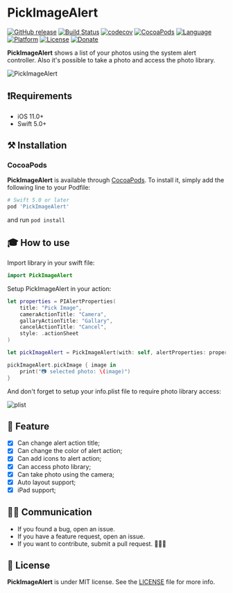 # PickImageAlert

[![GitHub release](https://img.shields.io/github/release/thejohnlima/PickImageAlert.svg)](https://github.com/thejohnlima/PickImageAlert/releases)
[![Build Status](https://travis-ci.org/thejohnlima/PickImageAlert.svg?branch=master)](https://travis-ci.org/thejohnlima/PickImageAlert)
[![codecov](https://codecov.io/gh/thejohnlima/PickImageAlert/branch/master/graph/badge.svg)](https://codecov.io/gh/thejohnlima/PickImageAlert)
[![CocoaPods](https://img.shields.io/badge/Cocoa%20Pods-✓-4BC51D.svg?style=flat)](https://cocoapods.org/pods/PickImageAlert)
[![Language](https://img.shields.io/badge/language-Swift%205.0-orange.svg)](https://developer.apple.com/swift/)
[![Platform](https://img.shields.io/cocoapods/p/PickImageAlert.svg?style=flat)](https://developer.apple.com/ios/)
[![License](https://img.shields.io/github/license/thejohnlima/PickImageAlert.svg)](https://raw.githubusercontent.com/thejohnlima/PickImageAlert/master/LICENSE)
[![Donate](https://img.shields.io/badge/Donate-PayPal-blue.svg)](https://paypal.me/thejohnlima)

**PickImageAlert** shows a list of your photos using the system alert controller. Also it's possible to take a photo and access the photo library.

![PickImageAlert](https://raw.githubusercontent.com/thejohnlima/PickImageAlert/master/Documents/PickImageAlert.gif)

## ❗️Requirements

- iOS 11.0+
- Swift 5.0+

## ⚒ Installation

### CocoaPods

**PickImageAlert** is available through [CocoaPods](https://cocoapods.org/pods/PickImageAlert). To install
it, simply add the following line to your Podfile:

```ruby
# Swift 5.0 or later
pod 'PickImageAlert'
```

and run `pod install`

## 🎓 How to use

Import library in your swift file:

```Swift
import PickImageAlert
```

Setup PickImageAlert in your action:

```Swift
let properties = PIAlertProperties(
    title: "Pick Image",
    cameraActionTitle: "Camera",
    gallaryActionTitle: "Gallary",
    cancelActionTitle: "Cancel",
    style: .actionSheet
)

let pickImageAlert = PickImageAlert(with: self, alertProperties: properties)

pickImageAlert.pickImage { image in
    print("📷 selected photo: \(image)")
}
```

And don't forget to setup your info.plist file to require photo library access:

![plist](https://raw.githubusercontent.com/thejohnlima/PickImageAlert/master/Documents/plist_photos_access.png)

## 📱 Feature

- [x] Can change alert action title;
- [x] Can change the color of alert action;
- [x] Can add icons to alert action;
- [x] Can access photo library;
- [x] Can take photo using the camera;
- [x] Auto layout support;
- [x] iPad support;

## 🙋🏻‍  Communication

- If you found a bug, open an issue.
- If you have a feature request, open an issue.
- If you want to contribute, submit a pull request. 👨🏻‍💻

## 📜 License

**PickImageAlert** is under MIT license. See the [LICENSE](LICENSE) file for more info.
